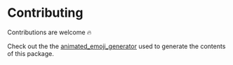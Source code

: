 # Contributing

Contributions are welcome 🔥

Check out the the [animated_emoji_generator](https://github.com/RoundedInfinity/animated_emoji_generator) used to generate the contents of this package.